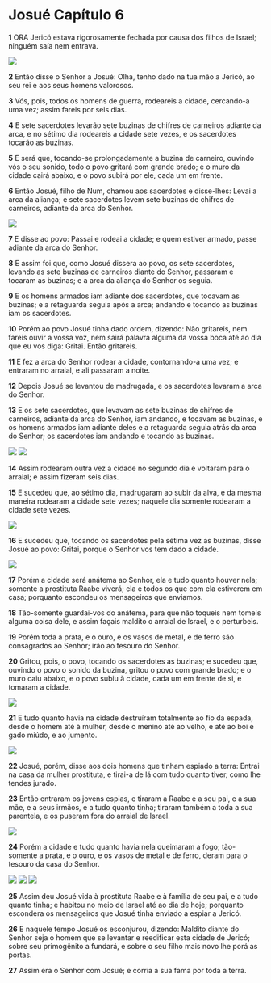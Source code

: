 # Josué Capítulo 6

**1** 	ORA Jericó estava rigorosamente fechada por causa dos filhos de Israel; ninguém saía nem entrava.

![](../Images/SweetPublishing/6-6-12.jpg) 

**2** 	Então disse o Senhor a Josué: Olha, tenho dado na tua mão a Jericó, ao seu rei e aos seus homens valorosos.

**3** 	Vós, pois, todos os homens de guerra, rodeareis a cidade, cercando-a uma vez; assim fareis por seis dias.

**4** 	E sete sacerdotes levarão sete buzinas de chifres de carneiros adiante da arca, e no sétimo dia rodeareis a cidade sete vezes, e os sacerdotes tocarão as buzinas.

**5** 	E será que, tocando-se prolongadamente a buzina de carneiro, ouvindo vós o seu sonido, todo o povo gritará com grande brado; e o muro da cidade cairá abaixo, e o povo subirá por ele, cada um em frente.

**6** 	Então Josué, filho de Num, chamou aos sacerdotes e disse-lhes: Levai a arca da aliança; e sete sacerdotes levem sete buzinas de chifres de carneiros, adiante da arca do Senhor.

![](../Images/SweetPublishing/6-6-1.jpg) 

**7** 	E disse ao povo: Passai e rodeai a cidade; e quem estiver armado, passe adiante da arca do Senhor.

**8** 	E assim foi que, como Josué dissera ao povo, os sete sacerdotes, levando as sete buzinas de carneiros diante do Senhor, passaram e tocaram as buzinas; e a arca da aliança do Senhor os seguia.

**9** 	E os homens armados iam adiante dos sacerdotes, que tocavam as buzinas; e a retaguarda seguia após a arca; andando e tocando as buzinas iam os sacerdotes.

**10** 	Porém ao povo Josué tinha dado ordem, dizendo: Não gritareis, nem fareis ouvir a vossa voz, nem sairá palavra alguma da vossa boca até ao dia que eu vos diga: Gritai. Então gritareis.

**11** 	E fez a arca do Senhor rodear a cidade, contornando-a uma vez; e entraram no arraial, e ali passaram a noite.

**12** 	Depois Josué se levantou de madrugada, e os sacerdotes levaram a arca do Senhor.

**13** 	E os sete sacerdotes, que levavam as sete buzinas de chifres de carneiros, adiante da arca do Senhor, iam andando, e tocavam as buzinas, e os homens armados iam adiante deles e a retaguarda seguia atrás da arca do Senhor; os sacerdotes iam andando e tocando as buzinas.

![](../Images/SweetPublishing/6-6-2.jpg) ![](../Images/SweetPublishing/6-6-3.jpg) 

**14** 	Assim rodearam outra vez a cidade no segundo dia e voltaram para o arraial; e assim fizeram seis dias.

**15** 	E sucedeu que, ao sétimo dia, madrugaram ao subir da alva, e da mesma maneira rodearam a cidade sete vezes; naquele dia somente rodearam a cidade sete vezes.

![](../Images/SweetPublishing/6-6-4.jpg) 

**16** 	E sucedeu que, tocando os sacerdotes pela sétima vez as buzinas, disse Josué ao povo: Gritai, porque o Senhor vos tem dado a cidade.

![](../Images/SweetPublishing/6-6-5.jpg) 

**17** 	Porém a cidade será anátema ao Senhor, ela e tudo quanto houver nela; somente a prostituta Raabe viverá; ela e todos os que com ela estiverem em casa; porquanto escondeu os mensageiros que enviamos.

**18** 	Tão-somente guardai-vos do anátema, para que não toqueis nem tomeis alguma coisa dele, e assim façais maldito o arraial de Israel, e o perturbeis.

**19** 	Porém toda a prata, e o ouro, e os vasos de metal, e de ferro são consagrados ao Senhor; irão ao tesouro do Senhor.

**20** 	Gritou, pois, o povo, tocando os sacerdotes as buzinas; e sucedeu que, ouvindo o povo o sonido da buzina, gritou o povo com grande brado; e o muro caiu abaixo, e o povo subiu à cidade, cada um em frente de si, e tomaram a cidade.

![](../Images/SweetPublishing/6-6-6.jpg) 

**21** 	E tudo quanto havia na cidade destruíram totalmente ao fio da espada, desde o homem até à mulher, desde o menino até ao velho, e até ao boi e gado miúdo, e ao jumento.

![](../Images/SweetPublishing/6-6-7.jpg) 

**22** 	Josué, porém, disse aos dois homens que tinham espiado a terra: Entrai na casa da mulher prostituta, e tirai-a de lá com tudo quanto tiver, como lhe tendes jurado.

**23** 	Então entraram os jovens espias, e tiraram a Raabe e a seu pai, e a sua mãe, e a seus irmãos, e a tudo quanto tinha; tiraram também a toda a sua parentela, e os puseram fora do arraial de Israel.

![](../Images/SweetPublishing/6-6-8.jpg) 

**24** 	Porém a cidade e tudo quanto havia nela queimaram a fogo; tão-somente a prata, e o ouro, e os vasos de metal e de ferro, deram para o tesouro da casa do Senhor.

![](../Images/SweetPublishing/6-6-9.jpg) ![](../Images/SweetPublishing/6-6-10.jpg) ![](../Images/SweetPublishing/6-6-11.jpg) 

**25** 	Assim deu Josué vida à prostituta Raabe e à família de seu pai, e a tudo quanto tinha; e habitou no meio de Israel até ao dia de hoje; porquanto escondera os mensageiros que Josué tinha enviado a espiar a Jericó.

**26** 	E naquele tempo Josué os esconjurou, dizendo: Maldito diante do Senhor seja o homem que se levantar e reedificar esta cidade de Jericó; sobre seu primogênito a fundará, e sobre o seu filho mais novo lhe porá as portas.

**27** 	Assim era o Senhor com Josué; e corria a sua fama por toda a terra.

